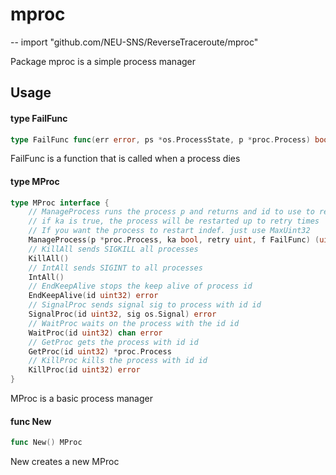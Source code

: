 # mproc
--
    import "github.com/NEU-SNS/ReverseTraceroute/mproc"

Package mproc is a simple process manager

## Usage

#### type FailFunc

```go
type FailFunc func(err error, ps *os.ProcessState, p *proc.Process) bool
```

FailFunc is a function that is called when a process dies

#### type MProc

```go
type MProc interface {
	// ManageProcess runs the process p and returns and id to use to refer to the process or an error
	// if ka is true, the process will be restarted up to retry times
	// If you want the process to restart indef. just use MaxUint32
	ManageProcess(p *proc.Process, ka bool, retry uint, f FailFunc) (uint32, error)
	// KillAll sends SIGKILL all processes
	KillAll()
	// IntAll sends SIGINT to all processes
	IntAll()
	// EndKeepAlive stops the keep alive of process id
	EndKeepAlive(id uint32) error
	// SignalProc sends signal sig to process with id id
	SignalProc(id uint32, sig os.Signal) error
	// WaitProc waits on the process with the id id
	WaitProc(id uint32) chan error
	// GetProc gets the process with id id
	GetProc(id uint32) *proc.Process
	// KillProc kills the process with id id
	KillProc(id uint32) error
}
```

MProc is a basic process manager

#### func  New

```go
func New() MProc
```
New creates a new MProc
